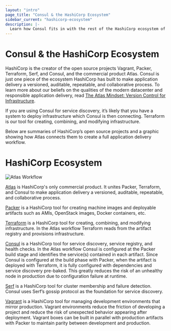```yaml
---
layout: "intro"
page_title: "Consul & the HashiCorp Ecosystem"
sidebar_current: "hashicorp-ecosystem"
description: |-
  Learn how Consul fits in with the rest of the HashiCorp ecosystem of tools
---
```


# Consul & the HashiCorp Ecosystem

HashiCorp is the creator of the open source projects Vagrant, Packer, Terraform, Serf, and Consul, and the commercial product Atlas. Consul is just one piece of the ecosystem HashiCorp has built to make application delivery a versioned, auditable, repeatable, and collaborative process. To learn more about our beliefs on the qualities of the modern datacenter and responsible application delivery, read [The Atlas Mindset: Version Control for Infrastructure](https://www.hashicorp.com/blog/atlas-mindset.html?utm_source=consul&utm_campaign=HashicorpEcosystem).

If you are using Consul for service discovery, it’s likely that you have a system to deploy infrastructure which Consul is then connecting. Terraform is our tool for creating, combining, and modifying infrastructure.

Below are summaries of HashiCorp’s open source projects and a graphic showing how Atlas connects them to create a full application delivery workflow. 

# HashiCorp Ecosystem
![Atlas Workflow](atlas_workflow.png)

[Atlas](https://atlas.hashicorp.com/?utm_source=consul&utm_campaign=HashicorpEcosystem) is HashiCorp's only commercial product. It unites Packer, Terraform, and Consul to make application delivery a versioned, auditable, repeatable, and collaborative process.

[Packer](https://www.packer.io/?utm_source=consul&utm_campaign=HashicorpEcosystem) is a HashiCorp tool for creating machine images and deployable artifacts such as AMIs, OpenStack images, Docker containers, etc.

[Terraform](https://www.terraform.io/?utm_source=consul&utm_campaign=HashicorpEcosystem) is a HashiCorp tool for creating, combining, and modifying infrastructure. In the Atlas workflow Terraform reads from the artifact registry and provisions infrastructure.

[Consul](https://www.consul.io/?utm_source=consul&utm_campaign=HashicorpEcosystem) is a HashiCorp tool for service discovery, service registry, and health checks. In the Atlas workflow Consul is configured at the Packer build stage and identifies the service(s) contained in each artifact. Since Consul is configured at the build phase with Packer, when the artifact is deployed with Terraform, it is fully configured with dependencies and service discovery pre-baked. This greatly reduces the risk of an unhealthy node in production due to configuration failure at runtime.

[Serf](https://www.serf.io/?utm_source=consul&utm_campaign=HashicorpEcosystem) is a HashiCorp tool for cluster membership and failure detection. Consul uses Serf’s gossip protocol as the foundation for service discovery.

[Vagrant](https://www.vagrantup.com/?utm_source=consul&utm_campaign=HashicorpEcosystem) is a HashiCorp tool for managing development environments that mirror production. Vagrant environments reduce the friction of developing a project and reduce the risk of unexpected behavior appearing after deployment. Vagrant boxes can be built in parallel with production artifacts with Packer to maintain parity between development and production.

